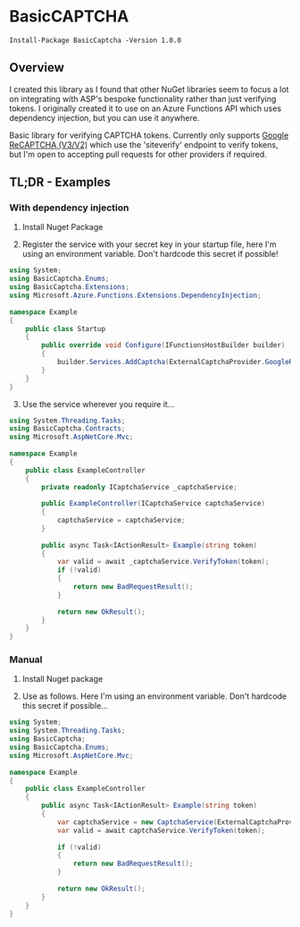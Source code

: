 # BasicCAPTCHA

```
Install-Package BasicCaptcha -Version 1.0.0
```

## Overview

I created this library as I found that other NuGet libraries seem to focus a lot on integrating with ASP's bespoke functionality rather than just verifying tokens. I originally created it to use on an Azure Functions API which uses dependency injection, but you can use it anywhere.

Basic library for verifying CAPTCHA tokens. Currently only supports [Google ReCAPTCHA (V3/V2)](https://developers.google.com/recaptcha/docs/verify) which use the 'siteverify' endpoint to verify tokens, but I'm open to accepting pull requests for other providers if required.

## TL;DR - Examples

### With dependency injection

1) Install Nuget Package

2) Register the service with your secret key in your startup file, here I'm using an environment variable. Don't hardcode this secret if possible!
```cs
using System;  
using BasicCaptcha.Enums;  
using BasicCaptcha.Extensions;  
using Microsoft.Azure.Functions.Extensions.DependencyInjection;  
  
namespace Example  
{  
    public class Startup  
    {  
        public override void Configure(IFunctionsHostBuilder builder)  
        {  
            builder.Services.AddCaptcha(ExternalCaptchaProvider.GoogleRecaptcha, Environment.GetEnvironmentVariable("GOOGLE_RECAPTCHA_SECRET"));  
        }  
    }  
}
```

3. Use the service wherever you require it...
```cs
using System.Threading.Tasks;  
using BasicCaptcha.Contracts;  
using Microsoft.AspNetCore.Mvc;  
  
namespace Example  
{  
    public class ExampleController  
    {  
        private readonly ICaptchaService _captchaService;  
  
        public ExampleController(ICaptchaService captchaService)  
        {  
            captchaService = captchaService;  
        }  
          
        public async Task<IActionResult> Example(string token)  
        {  
            var valid = await _captchaService.VerifyToken(token);
            if (!valid)  
            {  
                return new BadRequestResult();  
            }  
  
            return new OkResult();  
        }  
    }  
}
```

### Manual 

1. Install Nuget package

2. Use as follows. Here I'm using an environment variable. Don't hardcode this secret if possible...

```cs
using System;
using System.Threading.Tasks;  
using BasicCaptcha;  
using BasicCaptcha.Enums;  
using Microsoft.AspNetCore.Mvc;  
  
namespace Example  
{  
    public class ExampleController  
    {  
        public async Task<IActionResult> Example(string token)  
        {  
            var captchaService = new CaptchaService(ExternalCaptchaProvider.GoogleRecaptcha, Environment.GetEnvironmentVariable("GOOGLE_RECAPTCHA_SECRET"));  
            var valid = await captchaService.VerifyToken(token);  
  
            if (!valid)  
            {  
                return new BadRequestResult();  
            }  
  
            return new OkResult();  
        }  
    }  
}
```
